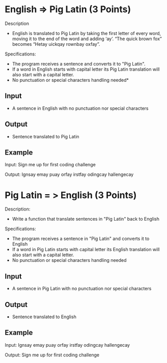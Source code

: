 English => Pig Latin (3 Points)
=

Description
- English is translated to Pig Latin by taking the first letter of every word, moving it to the end of the word and adding ‘ay’. “The quick brown fox” becomes “Hetay uickqay rownbay oxfay”.

Specifications:
- The program receives a sentence and converts it to "Pig Latin".
- If a word in English starts with capital letter its Pig Latin translation will also start with a capital letter. 
- No punctuation or special characters handling needed*

Input
-
- A sentence in English with no punctuation nor special characters

Output
-
- Sentence translated to Pig Latin

Example
-

Input: Sign me up for first coding challenge

Output: Ignsay emay puay orfay irstfay odingcay hallengecay


Pig Latin = > English (3 Points)
=

Description: 
- Write a function that translate sentences in "Pig Latin" back to English

Specifications:
- The program receives a sentence in "Pig Latin" and converts it to English
- If a word in Pig Latin starts with capital letter its English translation will also start with a capital letter. 
- No punctuation or special characters handling needed

Input
-
- A sentence in Pig Latin with no punctuation nor special characters

Output
-
- Sentence translated to English

Example
-

Input: Ignsay emay puay orfay irstfay odingcay hallengecay

Output: Sign me up for first coding challenge
